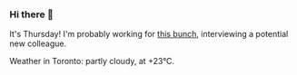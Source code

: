 ### Hi there :wave:

It's Thursday! I'm probably working for [this bunch](https://github.com/kohofinancial), interviewing a potential new colleague.

Weather in Toronto: partly cloudy, at +23°C.
